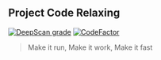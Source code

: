 ## Project Code Relaxing

[![DeepScan grade](https://deepscan.io/api/teams/15608/projects/18784/branches/469121/badge/grade.svg)](https://deepscan.io/dashboard#view=project&tid=15608&pid=18784&bid=469121)
[![CodeFactor](https://www.codefactor.io/repository/github/vkhangstack/coder-relaxing/badge)](https://www.codefactor.io/repository/github/vkhangstack/coder-relaxing)

> Make it run, Make it work, Make it fast
